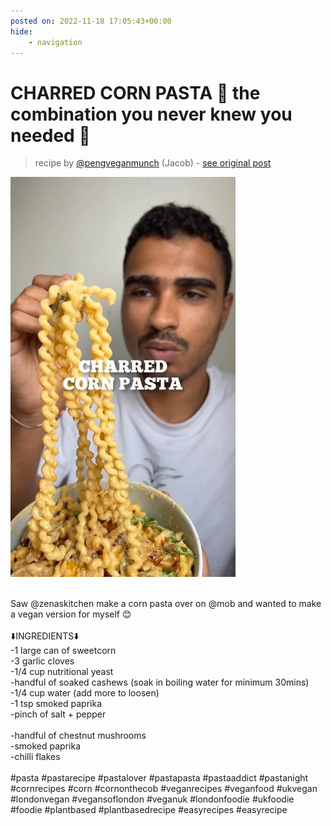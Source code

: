 ```yaml
---
posted on: 2022-11-18 17:05:43+00:00
hide:
    - navigation
---
```


# CHARRED CORN PASTA 🌽 the combination you never knew you needed 🤝 

> recipe by [@pengveganmunch](https://www.instagram.com/pengveganmunch/) 
(Jacob) - [see original post](https://instagram.com/p/ClHCFf8qk1S)

![](../img/pengveganmunch_18-11-2022_1711.png)

\
Saw @zenaskitchen make a corn pasta over on @mob and wanted to make a vegan version for myself 😊 \
\
⬇️INGREDIENTS⬇️\
-1 large can of sweetcorn\
-3 garlic cloves\
-1/4 cup nutritional yeast\
-handful of soaked cashews (soak in boiling water for minimum 30mins)\
-1/4 cup water (add more to loosen)\
-1 tsp smoked paprika \
-pinch of salt + pepper\
\
-handful of chestnut mushrooms\
-smoked paprika \
-chilli flakes\
\
\#pasta \#pastarecipe \#pastalover \#pastapasta \#pastaaddict \#pastanight \#cornrecipes \#corn \#cornonthecob \#veganrecipes \#veganfood \#ukvegan \#londonvegan \#vegansoflondon \#veganuk \#londonfoodie \#ukfoodie \#foodie \#plantbased \#plantbasedrecipe \#easyrecipes \#easyrecipe 